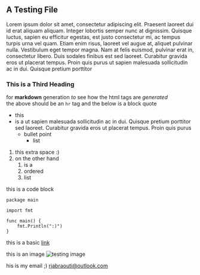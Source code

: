 ## A Testing File
Lorem ipsum dolor sit amet, consectetur adipiscing elit. 
Praesent laoreet dui id erat aliquam aliquam. Integer lobortis semper nunc at dignissim. 
Quisque luctus, sapien eu efficitur egestas, est justo consectetur mi, ac tempus turpis urna vel quam. 
Etiam enim risus, laoreet vel augue at, aliquet pulvinar nulla. 
Vestibulum eget tempor magna. Nam at felis euismod, pulvinar erat in, consectetur libero. 
Duis sodales finibus est sed laoreet. Curabitur gravida eros ut placerat tempus. 
Proin quis purus ut sapien malesuada sollicitudin ac in dui. Quisque pretium porttitor

### This is a Third Heading
for **markdown** generation *to* see how the html tags are *generated*  
the above should be an `hr` tag and the below is a block quote

- this
- is a ut sapien malesuada sollicitudin ac in dui. Quisque pretium porttitor sed laoreet. Curabitur gravida eros ut placerat tempus. Proin quis purus
	- bullet point
		- list
		
1. this extra space :)
2. on the other hand
	1. is a
	2. ordered
	3. list
	
this is a code block
```golang
package main

import fmt

func main() {
    fmt.Println(":)")
}
```

this is a basic [link](link.com)

this is an image
![testing image](/static/images/png.png)

his is my email ;\) <rjabraouti@outlook.com>